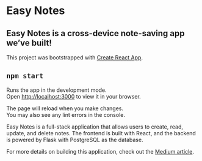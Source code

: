 # Easy Notes
## Easy Notes is a cross-device note-saving app we’ve built!

This project was bootstrapped with [Create React App](https://github.com/facebook/create-react-app).

## `npm start`

Runs the app in the development mode.\
Open [http://localhost:3000](http://localhost:3000) to view it in your browser.

The page will reload when you make changes.\
You may also see any lint errors in the console.

Easy Notes is a full-stack application that allows users to create, read, update, and delete notes. The frontend is built with React, and the backend is powered by Flask with PostgreSQL as the database.

For more details on building this application, check out the [Medium article](https://medium.com/@vigneshvars2001/building-easy-notes-frontend-with-react-and-backend-with-flask-postgresql-afebb3f770f2).
